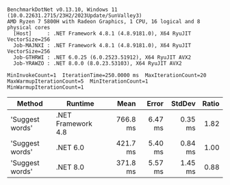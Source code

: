 ```

BenchmarkDotNet v0.13.10, Windows 11 (10.0.22631.2715/23H2/2023Update/SunValley3)
AMD Ryzen 7 5800H with Radeon Graphics, 1 CPU, 16 logical and 8 physical cores
  [Host]     : .NET Framework 4.8.1 (4.8.9181.0), X64 RyuJIT VectorSize=256
  Job-MAJNXI : .NET Framework 4.8.1 (4.8.9181.0), X64 RyuJIT VectorSize=256
  Job-GTHRWI : .NET 6.0.25 (6.0.2523.51912), X64 RyuJIT AVX2
  Job-YRAWZO : .NET 8.0.0 (8.0.23.53103), X64 RyuJIT AVX2

MinInvokeCount=1  IterationTime=250.0000 ms  MaxIterationCount=20  
MaxWarmupIterationCount=5  MinIterationCount=1  MinWarmupIterationCount=1  

```
| Method          | Runtime            | Mean     | Error   | StdDev  | Ratio |
|---------------- |------------------- |---------:|--------:|--------:|------:|
| &#39;Suggest words&#39; | .NET Framework 4.8 | 766.8 ms | 6.47 ms | 0.35 ms |  1.82 |
| &#39;Suggest words&#39; | .NET 6.0           | 421.7 ms | 5.40 ms | 0.84 ms |  1.00 |
| &#39;Suggest words&#39; | .NET 8.0           | 371.8 ms | 5.57 ms | 1.45 ms |  0.88 |
